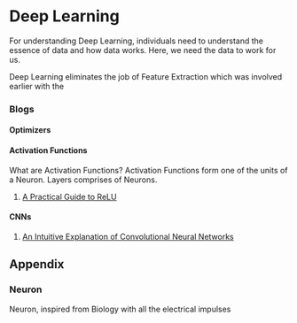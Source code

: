 # Deep Learning

For understanding Deep Learning, individuals need to understand the essence of data and how data works. Here, we need the data to work for us.

Deep Learning eliminates the job of Feature Extraction which was involved earlier with the


### Blogs

#### Optimizers

#### Activation Functions

What are Activation Functions?
Activation Functions form one of the units of a Neuron. Layers comprises of Neurons.



1. [A Practical Guide to ReLU](https://medium.com/@danqing/a-practical-guide-to-relu-b83ca804f1f7#targetText=ReLU%20stands%20for%20rectified%20linear,neural%20networks%2C%20especially%20in%20CNNs.)

#### CNNs

1. [An Intuitive Explanation of Convolutional Neural Networks](https://ujjwalkarn.me/2016/08/11/intuitive-explanation-convnets/)



## Appendix

### Neuron
Neuron, inspired from Biology with all the electrical impulses
